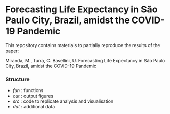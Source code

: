 # Forecasting Life Expectancy in São Paulo City, Brazil, amidst the COVID-19 Pandemic

This repository contains materials to partially reproduce the results of the paper:

Miranda, M., Turra, C. Basellini, U. Forecasting Life Expectancy in São Paulo City, Brazil, amidst the COVID-19 Pandemic


### Structure

- _fun_ : functions
- _out_ : output figures
- _src_ : code to replicate analysis and visualisation
- _dat_ : additional data
